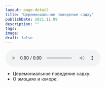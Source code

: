 ```yaml
---
layout: page-detail
title: "Церемониальное поведение садху"
publishDate: 2021.11.09
description: ""
tags:
image:
draft: false
---
```


<audio title="2021.11.09 - Церемониальное поведение садху.mp3" src="/upload/iblock/8c0/8c04b3d88ecc2c0d437da3376a901db8.mp3" controls=""></audio>

* Церемониальное поведение садху.
* О эмоциях и юморе.

  
